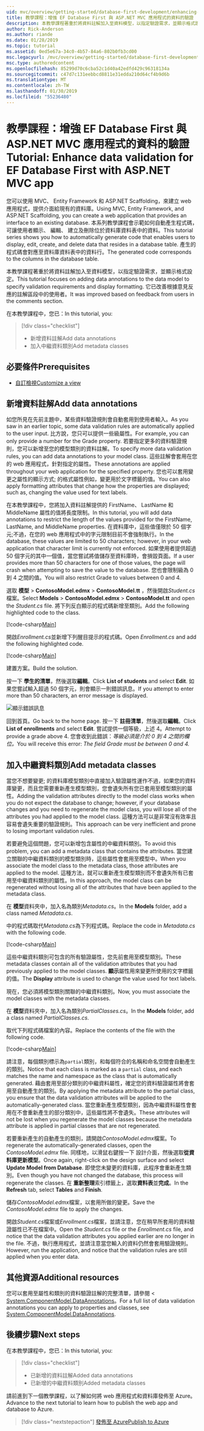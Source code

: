 ```yaml
---
uid: mvc/overview/getting-started/database-first-development/enhancing-data-validation
title: 教學課程：增強 EF Database First 與 ASP.NET MVC 應用程式的資料的驗證
description: 本教學課程著重於將資料註解加入至資料模型，以指定驗證需求，並顯示格式設定。
author: Rick-Anderson
ms.author: riande
ms.date: 01/28/2019
ms.topic: tutorial
ms.assetid: 0ed5e67a-34c0-4b57-84a6-802b0fb3cd00
msc.legacyurl: /mvc/overview/getting-started/database-first-development/enhancing-data-validation
msc.type: authoredcontent
ms.openlocfilehash: 85299d70c6cba52c1d40a42edfd429c96318134a
ms.sourcegitcommit: c47d7c131eebbcd8811e31edda210d64cf4b9d6b
ms.translationtype: MT
ms.contentlocale: zh-TW
ms.lasthandoff: 01/30/2019
ms.locfileid: "55236480"
---
```

# <a name="tutorial-enhance-data-validation-for-ef-database-first-with-aspnet-mvc-app"></a><span data-ttu-id="8073d-103">教學課程：增強 EF Database First 與 ASP.NET MVC 應用程式的資料的驗證</span><span class="sxs-lookup"><span data-stu-id="8073d-103">Tutorial: Enhance data validation for EF Database First with ASP.NET MVC app</span></span>

<span data-ttu-id="8073d-104">您可以使用 MVC、 Entity Framework 和 ASP.NET Scaffolding，來建立 web 應用程式，提供介面給現有的資料庫。</span><span class="sxs-lookup"><span data-stu-id="8073d-104">Using MVC, Entity Framework, and ASP.NET Scaffolding, you can create a web application that provides an interface to an existing database.</span></span> <span data-ttu-id="8073d-105">本系列教學課程會示範如何自動產生程式碼，可讓使用者顯示、 編輯、 建立及刪除位於資料庫資料表中的資料。</span><span class="sxs-lookup"><span data-stu-id="8073d-105">This tutorial series shows you how to automatically generate code that enables users to display, edit, create, and delete data that resides in a database table.</span></span> <span data-ttu-id="8073d-106">產生的程式碼會對應至資料庫資料表中的資料行。</span><span class="sxs-lookup"><span data-stu-id="8073d-106">The generated code corresponds to the columns in the database table.</span></span>

<span data-ttu-id="8073d-107">本教學課程著重於將資料註解加入至資料模型，以指定驗證需求，並顯示格式設定。</span><span class="sxs-lookup"><span data-stu-id="8073d-107">This tutorial focuses on adding data annotations to the data model to specify validation requirements and display formatting.</span></span> <span data-ttu-id="8073d-108">它已改善根據意見反應的註解區段中的使用者。</span><span class="sxs-lookup"><span data-stu-id="8073d-108">It was improved based on feedback from users in the comments section.</span></span>

<span data-ttu-id="8073d-109">在本教學課程中，您已：</span><span class="sxs-lookup"><span data-stu-id="8073d-109">In this tutorial, you:</span></span>

> [!div class="checklist"]
> * <span data-ttu-id="8073d-110">新增資料註解</span><span class="sxs-lookup"><span data-stu-id="8073d-110">Add data annotations</span></span>
> * <span data-ttu-id="8073d-111">加入中繼資料類別</span><span class="sxs-lookup"><span data-stu-id="8073d-111">Add metadata classes</span></span>

## <a name="prerequisites"></a><span data-ttu-id="8073d-112">必要條件</span><span class="sxs-lookup"><span data-stu-id="8073d-112">Prerequisites</span></span>

* [<span data-ttu-id="8073d-113">自訂檢視</span><span class="sxs-lookup"><span data-stu-id="8073d-113">Customize a view</span></span>](customizing-a-view.md)

## <a name="add-data-annotations"></a><span data-ttu-id="8073d-114">新增資料註解</span><span class="sxs-lookup"><span data-stu-id="8073d-114">Add data annotations</span></span>

<span data-ttu-id="8073d-115">如您所見在先前主題中，某些資料驗證規則會自動套用到使用者輸入。</span><span class="sxs-lookup"><span data-stu-id="8073d-115">As you saw in an earlier topic, some data validation rules are automatically applied to the user input.</span></span> <span data-ttu-id="8073d-116">比方說，您只可以提供一些級屬性。</span><span class="sxs-lookup"><span data-stu-id="8073d-116">For example, you can only provide a number for the Grade property.</span></span> <span data-ttu-id="8073d-117">若要指定更多的資料驗證規則，您可以新增至您的模型類別的資料註解。</span><span class="sxs-lookup"><span data-stu-id="8073d-117">To specify more data validation rules, you can add data annotations to your model class.</span></span> <span data-ttu-id="8073d-118">這些註解會套用在您的 web 應用程式，針對指定的屬性。</span><span class="sxs-lookup"><span data-stu-id="8073d-118">These annotations are applied throughout your web application for the specified property.</span></span> <span data-ttu-id="8073d-119">您也可以套用變更之屬性的顯示方式; 的格式屬性例如，變更用於文字標籤的值。</span><span class="sxs-lookup"><span data-stu-id="8073d-119">You can also apply formatting attributes that change how the properties are displayed; such as, changing the value used for text labels.</span></span>

<span data-ttu-id="8073d-120">在本教學課程中，您將加入資料註解提供的 FirstName、 LastName 和 MiddleName 屬性的值將長度限制。</span><span class="sxs-lookup"><span data-stu-id="8073d-120">In this tutorial, you will add data annotations to restrict the length of the values provided for the FirstName, LastName, and MiddleName properties.</span></span> <span data-ttu-id="8073d-121">在資料庫中，這些值僅限於 50 個字元;不過，在您的 web 應用程式中的字元限制目前不會強制執行。</span><span class="sxs-lookup"><span data-stu-id="8073d-121">In the database, these values are limited to 50 characters; however, in your web application that character limit is currently not enforced.</span></span> <span data-ttu-id="8073d-122">如果使用者提供超過 50 個字元的其中一個值，當您嘗試將值儲存至資料庫時，會損毀頁面。</span><span class="sxs-lookup"><span data-stu-id="8073d-122">If a user provides more than 50 characters for one of those values, the page will crash when attempting to save the value to the database.</span></span> <span data-ttu-id="8073d-123">您也會限制級為 0 到 4 之間的值。</span><span class="sxs-lookup"><span data-stu-id="8073d-123">You will also restrict Grade to values between 0 and 4.</span></span>

<span data-ttu-id="8073d-124">選取 **模型** > **ContosoModel.edmx** > **ContosoModel.tt** ，然後開啟*Student.cs*檔案。</span><span class="sxs-lookup"><span data-stu-id="8073d-124">Select **Models** > **ContosoModel.edmx** > **ContosoModel.tt** and open the *Student.cs* file.</span></span> <span data-ttu-id="8073d-125">將下列反白顯示的程式碼新增至類別。</span><span class="sxs-lookup"><span data-stu-id="8073d-125">Add the following highlighted code to the class.</span></span>

[!code-csharp[Main](enhancing-data-validation/samples/sample1.cs?highlight=5,15,17,20)]

<span data-ttu-id="8073d-126">開啟*Enrollment.cs*並新增下列醒目提示的程式碼。</span><span class="sxs-lookup"><span data-stu-id="8073d-126">Open *Enrollment.cs* and add the following highlighted code.</span></span>

[!code-csharp[Main](enhancing-data-validation/samples/sample2.cs?highlight=5,10)]

<span data-ttu-id="8073d-127">建置方案。</span><span class="sxs-lookup"><span data-stu-id="8073d-127">Build the solution.</span></span>

<span data-ttu-id="8073d-128">按一下 **學生的清單**，然後選取**編輯**。</span><span class="sxs-lookup"><span data-stu-id="8073d-128">Click **List of students** and select **Edit**.</span></span> <span data-ttu-id="8073d-129">如果您嘗試輸入超過 50 個字元，則會顯示一則錯誤訊息。</span><span class="sxs-lookup"><span data-stu-id="8073d-129">If you attempt to enter more than 50 characters, an error message is displayed.</span></span>

![顯示錯誤訊息](enhancing-data-validation/_static/image1.png)

<span data-ttu-id="8073d-131">回到首頁。</span><span class="sxs-lookup"><span data-stu-id="8073d-131">Go back to the home page.</span></span> <span data-ttu-id="8073d-132">按一下 **註冊清單**，然後選取**編輯**。</span><span class="sxs-lookup"><span data-stu-id="8073d-132">Click **List of enrollments** and select **Edit**.</span></span> <span data-ttu-id="8073d-133">嘗試提供一個等級，上述 4。</span><span class="sxs-lookup"><span data-stu-id="8073d-133">Attempt to provide a grade above 4.</span></span> <span data-ttu-id="8073d-134">您會收到此錯誤：*等級必須是介於 0 到 4 之間的欄位。*</span><span class="sxs-lookup"><span data-stu-id="8073d-134">You will receive this error: *The field Grade must be between 0 and 4.*</span></span>

## <a name="add-metadata-classes"></a><span data-ttu-id="8073d-135">加入中繼資料類別</span><span class="sxs-lookup"><span data-stu-id="8073d-135">Add metadata classes</span></span>

<span data-ttu-id="8073d-136">當您不想要變更; 的資料庫模型類別中直接加入驗證屬性運作不過，如果您的資料庫變更，而且您需要重新產生模型類別，您會遺失所有您已套用至模型類別的屬性。</span><span class="sxs-lookup"><span data-stu-id="8073d-136">Adding the validation attributes directly to the model class works when you do not expect the database to change; however, if your database changes and you need to regenerate the model class, you will lose all of the attributes you had applied to the model class.</span></span> <span data-ttu-id="8073d-137">這種方法可以是非常沒有效率且容易會遺失重要的驗證規則。</span><span class="sxs-lookup"><span data-stu-id="8073d-137">This approach can be very inefficient and prone to losing important validation rules.</span></span>

<span data-ttu-id="8073d-138">若要避免這個問題，您可以新增包含屬性的中繼資料類別。</span><span class="sxs-lookup"><span data-stu-id="8073d-138">To avoid this problem, you can add a metadata class that contains the attributes.</span></span> <span data-ttu-id="8073d-139">當您建立關聯的中繼資料類別的模型類別時，這些屬性會套用至模型中。</span><span class="sxs-lookup"><span data-stu-id="8073d-139">When you associate the model class to the metadata class, those attributes are applied to the model.</span></span> <span data-ttu-id="8073d-140">這種方法，就可以重新產生模型類別而不會遺失所有已套用至中繼資料類別的屬性。</span><span class="sxs-lookup"><span data-stu-id="8073d-140">In this approach, the model class can be regenerated without losing all of the attributes that have been applied to the metadata class.</span></span>

<span data-ttu-id="8073d-141">在 **模型**資料夾中，加入名為類別*Metadata.cs*。</span><span class="sxs-lookup"><span data-stu-id="8073d-141">In the **Models** folder, add a class named *Metadata.cs*.</span></span>

<span data-ttu-id="8073d-142">中的程式碼取代*Metadata.cs*為下列程式碼。</span><span class="sxs-lookup"><span data-stu-id="8073d-142">Replace the code in *Metadata.cs* with the following code.</span></span>

[!code-csharp[Main](enhancing-data-validation/samples/sample3.cs)]

<span data-ttu-id="8073d-143">這些中繼資料類別可包含的所有驗證屬性，您先前套用至模型類別。</span><span class="sxs-lookup"><span data-stu-id="8073d-143">These metadata classes contain all of the validation attributes that you had previously applied to the model classes.</span></span> <span data-ttu-id="8073d-144">**顯示**屬性用來變更所使用的文字標籤的值。</span><span class="sxs-lookup"><span data-stu-id="8073d-144">The **Display** attribute is used to change the value used for text labels.</span></span>

<span data-ttu-id="8073d-145">現在，您必須將模型類別關聯的中繼資料類別。</span><span class="sxs-lookup"><span data-stu-id="8073d-145">Now, you must associate the model classes with the metadata classes.</span></span>

<span data-ttu-id="8073d-146">在 **模型**資料夾中，加入名為類別*PartialClasses.cs*。</span><span class="sxs-lookup"><span data-stu-id="8073d-146">In the **Models** folder, add a class named *PartialClasses.cs*.</span></span>

<span data-ttu-id="8073d-147">取代下列程式碼檔案的內容。</span><span class="sxs-lookup"><span data-stu-id="8073d-147">Replace the contents of the file with the following code.</span></span>

[!code-csharp[Main](enhancing-data-validation/samples/sample4.cs)]

<span data-ttu-id="8073d-148">請注意，每個類別標示為`partial`類別，和每個符合的名稱和命名空間會自動產生的類別。</span><span class="sxs-lookup"><span data-stu-id="8073d-148">Notice that each class is marked as a `partial` class, and each matches the name and namespace as the class that is automatically generated.</span></span> <span data-ttu-id="8073d-149">藉由套用至部分類別的中繼資料屬性，確定您的資料驗證屬性將會套用至自動產生的類別。</span><span class="sxs-lookup"><span data-stu-id="8073d-149">By applying the metadata attribute to the partial class, you ensure that the data validation attributes will be applied to the automatically-generated class.</span></span> <span data-ttu-id="8073d-150">當您重新產生模型類別，因為中繼資料屬性會套用在不會重新產生的部分類別中，這些屬性將不會遺失。</span><span class="sxs-lookup"><span data-stu-id="8073d-150">These attributes will not be lost when you regenerate the model classes because the metadata attribute is applied in partial classes that are not regenerated.</span></span>

<span data-ttu-id="8073d-151">若要重新產生的自動產生的類別，請開啟*ContosoModel.edmx*檔案。</span><span class="sxs-lookup"><span data-stu-id="8073d-151">To regenerate the automatically-generated classes, open the *ContosoModel.edmx* file.</span></span> <span data-ttu-id="8073d-152">同樣地，以滑鼠右鍵按一下 設計介面，然後選取**從資料庫更新模型**。</span><span class="sxs-lookup"><span data-stu-id="8073d-152">Once again, right-click on the design surface and select **Update Model from Database**.</span></span> <span data-ttu-id="8073d-153">即使您未變更的資料庫，此程序會重新產生類別。</span><span class="sxs-lookup"><span data-stu-id="8073d-153">Even though you have not changed the database, this process will regenerate the classes.</span></span> <span data-ttu-id="8073d-154">在 **重新整理**索引標籤上，選取**資料表**並**完成**。</span><span class="sxs-lookup"><span data-stu-id="8073d-154">In the **Refresh** tab, select **Tables** and **Finish**.</span></span>

<span data-ttu-id="8073d-155">儲存*ContosoModel.edmx*檔案，以套用所做的變更。</span><span class="sxs-lookup"><span data-stu-id="8073d-155">Save the *ContosoModel.edmx* file to apply the changes.</span></span>

<span data-ttu-id="8073d-156">開啟*Student.cs*檔案或*Enrollment.cs*檔案，並請注意，您在稍早所套用的資料驗證屬性已不在檔案中。</span><span class="sxs-lookup"><span data-stu-id="8073d-156">Open the *Student.cs* file or the *Enrollment.cs* file, and notice that the data validation attributes you applied earlier are no longer in the file.</span></span> <span data-ttu-id="8073d-157">不過，執行應用程式，並請注意當您輸入的資料仍然會套用驗證規則。</span><span class="sxs-lookup"><span data-stu-id="8073d-157">However, run the application, and notice that the validation rules are still applied when you enter data.</span></span>

## <a name="additional-resources"></a><span data-ttu-id="8073d-158">其他資源</span><span class="sxs-lookup"><span data-stu-id="8073d-158">Additional resources</span></span>

<span data-ttu-id="8073d-159">您可以套用至屬性和類別的資料驗證註解的完整清單，請參閱 < [System.ComponentModel.DataAnnotations](https://msdn.microsoft.com/library/system.componentmodel.dataannotations.aspx)。</span><span class="sxs-lookup"><span data-stu-id="8073d-159">For a full list of data validation annotations you can apply to properties and classes, see [System.ComponentModel.DataAnnotations](https://msdn.microsoft.com/library/system.componentmodel.dataannotations.aspx).</span></span>

## <a name="next-steps"></a><span data-ttu-id="8073d-160">後續步驟</span><span class="sxs-lookup"><span data-stu-id="8073d-160">Next steps</span></span>

<span data-ttu-id="8073d-161">在本教學課程中，您已：</span><span class="sxs-lookup"><span data-stu-id="8073d-161">In this tutorial, you:</span></span>

> [!div class="checklist"]
> * <span data-ttu-id="8073d-162">已新增的資料註解</span><span class="sxs-lookup"><span data-stu-id="8073d-162">Added data annotations</span></span>
> * <span data-ttu-id="8073d-163">已新增的中繼資料類別</span><span class="sxs-lookup"><span data-stu-id="8073d-163">Added metadata classes</span></span>

<span data-ttu-id="8073d-164">請前進到下一個教學課程，以了解如何將 web 應用程式和資料庫發佈至 Azure。</span><span class="sxs-lookup"><span data-stu-id="8073d-164">Advance to the next tutorial to learn how to publish the web app and database to Azure.</span></span>
> [!div class="nextstepaction"]
> [<span data-ttu-id="8073d-165">發佈至 Azure</span><span class="sxs-lookup"><span data-stu-id="8073d-165">Publish to Azure</span></span>](publish-to-azure.md)